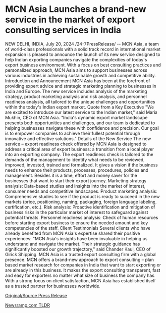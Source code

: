 # MCN Asia Launches a brand-new service in the market of export consulting services in India

NEW DELHI, INDIA, July 20, 2024 /24-7PressRelease/ -- MCN Asia, a team of world-class professionals with a solid track record in international market expansion is pleased to announce the launch of its new service designed to help Indian exporting companies navigate the complexities of today's export business environment. With a focus on best consulting practices and personalized approach, MCN Asia aims to support businesses across various industries in achieving sustainable growth and competitive ability.  Introduction and Announcement  MCN Asia has been at the forefront of providing expert advice and strategic marketing planning to businesses in India and Europe. The new service includes analysis of the marketing strategy, product marketing analysis and risk analysis, and personnel readiness analysis, all tailored to the unique challenges and opportunities within the today's Indian export market.  Quote from a Key Executive  "We are excited to introduce our latest service to the Indian market," said Maria Mukhin, CEO of MCN Asia. "India's dynamic export market landscape presents both opportunities and challenges, and our team is dedicated to helping businesses navigate these with confidence and precision. Our goal is to empower companies to achieve their fullest potential through innovative and effective solutions."  Details of the New Service  The new service – export readiness check offered by MCN Asia is designed to address a critical area of export business: a transition from a local player into an exporting company.  The export readiness check is tailored to the demands of the management to identify what needs to be reviewed, improved, invested, trained and formalized. It gives a vision if the business needs to enhance their products, processes, procedures, policies and management. Besides it is a time, effort and money saver for the businesses that want to start their export journey.  Marketing strategy analysis: Data-based studies and insights into the market of interest, consumer needs and competitive landscapes.  Product marketing analysis: Comprehensive studies to see if the product is ready to succeed in the new markets (price, positioning, naming, packaging, foreign language labeling, certification, etc.). Risk analysis: Proactive identification and mitigation of business risks in the particular market of interest to safeguard against potential threats.  Personnel readiness analysis: Check of human resources before starting export business to ensure the needed amount and key competencies of the staff.  Client Testimonials  Several clients who have already benefited from MCN Asia's expertise shared their positive experiences: "MCN Asia's insights have been invaluable in helping us understand and navigate the market. Their strategic guidance has significantly boosted our growth trajectory," said Chander Kaul, CEO of Girick Shipping.  MCN Asia is a trusted export consulting firm with a global presence. MCN offers a brand-new approach to export consulting – plan based market research for companies in India that want to start exporting or are already in this business. It makes the export consulting transparent, fast and easy for exporters no matter what size of business the company has. With a strong focus on client satisfaction, MCN Asia has established itself as a trusted partner for businesses worldwide. 

[Original/Source Press Release](https://www.24-7pressrelease.com/press-release/512701/mcn-asia-launches-a-brand-new-service-in-the-market-of-export-consulting-services-in-india) 

[Newsramp.com TLDR](https://newsramp.com/None) 